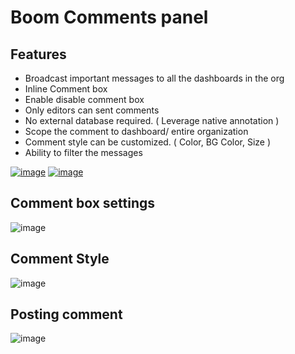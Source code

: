 # Boom Comments panel

## Features

- Broadcast important messages to all the dashboards in the org
- Inline Comment box
- Enable disable comment box
- Only editors can sent comments
- No external database required. ( Leverage native annotation )
- Scope the comment to dashboard/ entire organization
- Comment style can be customized. ( Color, BG Color, Size )
- Ability to filter the messages

[![image](https://user-images.githubusercontent.com/153843/92634274-f58a8400-f2cb-11ea-9271-bf9a5f9a6c4d.png)](https://www.youtube.com/embed/BHytgxOR4OI)
[![image](https://user-images.githubusercontent.com/153843/92631284-0dacd400-f2c9-11ea-89a5-0ce2292e6f11.png)](https://youtu.be/BHytgxOR4OI)


## Comment box settings
![image](https://user-images.githubusercontent.com/153843/92629239-ef91a480-f2c5-11ea-8fe2-e2570971aab8.png)

## Comment Style
![image](https://user-images.githubusercontent.com/153843/92629277-ff10ed80-f2c5-11ea-9047-3d40647de794.png)

## Posting comment
![image](https://user-images.githubusercontent.com/153843/92630276-83b03b80-f2c7-11ea-88f6-76b27e3841eb.png)
